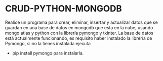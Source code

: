 # CRUD-PYTHON-MONGODB
Realicé un programa para crear, eliminar, insertar y actualizar datos que se guardan en una base de datos en mongodb que esta en la nube, usando mongo atlas y python con la librería pymongo y tkinter.
La base de datos está actualmente funcionando, es requisito haber instalado la librería de Pymongo, si no la tienes instalada ejecuta 
- pip install pymongo
para instalarla.
